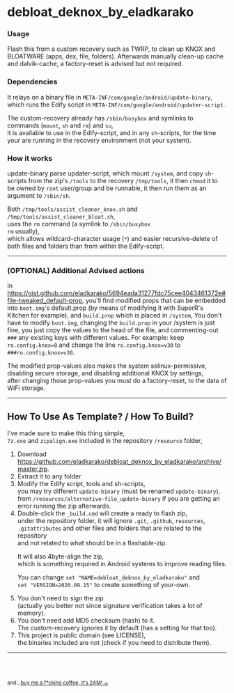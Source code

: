 <h1>debloat_deknox_by_eladkarako</h1>

<h3>Usage</h3>
Flash this from a custom recovery such as TWRP,  
to clean up KNOX and BLOATWARE (apps, dex, file, folders).  
Afterwards manually clean-up cache and dalvik-cache, a factory-reset is advised but not required.  


<h3>Dependencies</h3>
It relays on a binary file in <code>META-INF/com/google/android/update-binary</code>,  
which runs the Edify script in <code>META-INF/com/google/android/updater-script</code>.  

The custom-recovery already has <code>/sbin/busybox</code> and symlinks to commands (<code>mount</code>, <code>sh</code> and <code>rm</code>) and <code>su</code>,  
it is available to use in the Edify-script, and in any <code>sh</code>-scripts, for the time your are running in the recovery environment (not your system).  


<h3>How it works</h3>
update-binary parse updater-script, which mount <code>/system</code>,  
and copy <code>sh</code>-scripts from the zip's <code>/tools</code> to the recovery <code>/tmp/tools</code>,  
it then <code>chmod</code> it to be owned by <code>root</code> user/group and be runnable,  
it then run them as an argument to <code>/sbin/sh</code>.  

Both <code>/tmp/tools/assist_cleaner_knox.sh</code> and <code>/tmp/tools/assist_cleaner_bloat.sh</code>,  
uses the <code>rm</code> command (a symlink to <code>/sbin/busybox rm</code> usually),  
which allows wildcard-character usage (<code>*</code>) and easier recursive-delete of both files and folders than from within the Edify-script.  

<hr/>

<h3>(OPTIONAL) Additional Advised actions</h3>
In <a href="https://gist.github.com/eladkarako/5694eada31277fdc75cee4043461372e#file-tweaked_default-prop">https://gist.github.com/eladkarako/5694eada31277fdc75cee4043461372e#file-tweaked_default-prop</a>,  
you'll find modified props that can be embedded into <code>boot.img</code>'s default.prop (by means of modifying it with SuperR's Kitchen for example),  
and <code>build.prop</code> which is placed in <code>/system</code>,  
You don't have to modify <code>boot.img</code>, changing the <code>build.prop</code> in your </code>/system</code> is just fine,  
you just copy the values to the head of the file,  
and commenting-out <code>###</code> any existing keys with different values.  
For example: keep <code>ro.config.knox=0</code> and change the line <code>ro.config.knox=v30</code> to <code>###ro.config.knox=v30</code>.  

The modified prop-values also makes the system selinux-permissive, disabling secure storage, and disabling additional KNOX by settings,  
after changing those prop-values you must do a factory-reset, to the data of WiFi storage.

<hr/>

<h2>How To Use As Template? / How To Build?</h2>

I've made sure to make this thing simple,  
<code>7z.exe</code> and <code>zipalign.exe</code> included in the repository <code>/resource</code> folder,  

<ol>
<li>
Download <a href="https://github.com/eladkarako/debloat_deknox_by_eladkarako/archive/master.zip">https://github.com/eladkarako/debloat_deknox_by_eladkarako/archive/master.zip</a>.
</li>
<li>
Extract it to any folder
</li>
<li>
Modify the Edify script, tools and sh-scripts,<br/>
you may try different <code>update-binary</code> (must be renamed <code>update-binary</code>),<br/>
from <code>/resources/alternative-file_update-binary</code> if you are getting an error running the zip afterwards. <br/>
</li>
<li>
Double-click the <code>_build.cmd</code> will create a ready to flash zip,<br/>
under the repository folder, it will ignore <code>.git</code>, <code>.github</code>, <code>resources</code>, <br/>
<code>.gitattributes</code> and other files and folders that are related to the repository <br/>
and not related to what should be in a flashable-zip. <br/>

It will also 4byte-align the zip, <br/>
which is something required in Android systems to improve reading files. <br/>

You can change <code>set "NAME=debloat_deknox_by_eladkarako"</code> and <br/>
<code>set "VERSION=2020.09.15"</code> to create something of your-own.
</li>
<li>
You don't need to sign the zip <br/>
(actually you better not since signature verification takes a lot of memory).  
</li>
<li>
You don't need add MD5 checksum (hash) to it. <br/>
The custom-recovery ignores it by default (has a setting for that too).
</li>
<li>
This project is public domain (see LICENSE), <br/>
the binaries included are not (check if you need to distribute them).
</li>
</ol>

<hr/>

<br/>

<br/>

<sub>and...<a href="https://paypal.me/e1adkarak0/5">buy me a f*cking coffee, it's 2AM! ☕︎</a></sub>
